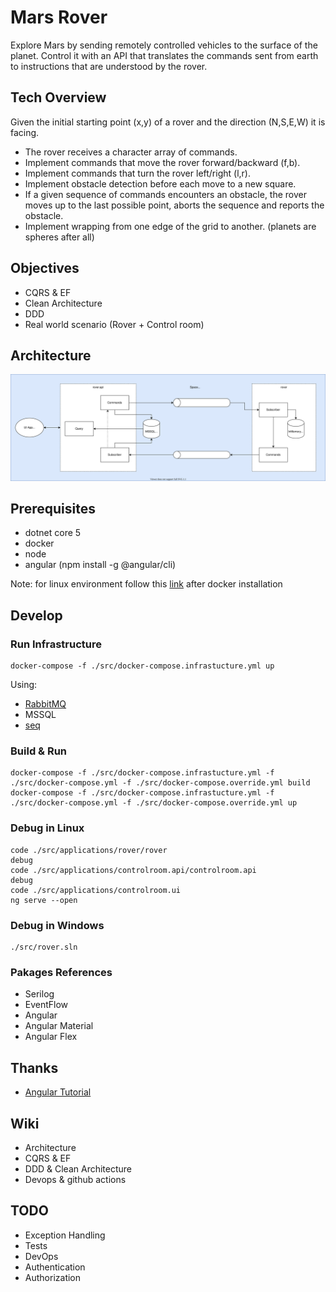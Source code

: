 # Mars Rover

Explore Mars by sending remotely controlled vehicles to the surface of the planet. Control it with an API that translates the commands sent from earth to instructions that are understood by the rover.


## Tech Overview

Given the initial starting point (x,y) of a rover and the direction (N,S,E,W) it is facing.

- The rover receives a character array of commands.
- Implement commands that move the rover forward/backward (f,b).
- Implement commands that turn the rover left/right (l,r).
- Implement obstacle detection before each move to a new square. 
- If a given sequence of commands encounters an obstacle, 
the rover moves up to the last possible point, aborts the sequence and reports the obstacle.
- Implement wrapping from one edge of the grid to another. (planets are spheres after all)

## Objectives
- CQRS & EF
- Clean Architecture
- DDD
- Real world scenario (Rover + Control room)

## Architecture
![ConceptualArchitecture](https://github.com/samuele-cozzi/2021-MarsRover/blob/main/src/Utilities/MarsRoverArchitecture.svg)

## Prerequisites
- dotnet core 5
- docker
- node 
- angular (npm install -g @angular/cli)

Note: for linux environment follow this [link](https://docs.docker.com/engine/install/linux-postinstall/) after docker installation

## Develop

### Run Infrastructure

```docker
docker-compose -f ./src/docker-compose.infrastucture.yml up
```
Using:
- [RabbitMQ](http://localhost:15672/)
- MSSQL
- [seq](http://localhost:5340)

### Build & Run

```docker
docker-compose -f ./src/docker-compose.infrastucture.yml -f ./src/docker-compose.yml -f ./src/docker-compose.override.yml build
docker-compose -f ./src/docker-compose.infrastucture.yml -f ./src/docker-compose.yml -f ./src/docker-compose.override.yml up
```


### Debug in Linux

```docker
code ./src/applications/rover/rover
debug
code ./src/applications/controlroom.api/controlroom.api
debug
code ./src/applications/controlroom.ui
ng serve --open
```

### Debug in Windows

```docker
./src/rover.sln
```

### Pakages References
- Serilog
- EventFlow
- Angular
- Angular Material
- Angular Flex

## Thanks
- [Angular Tutorial](https://angular.io/tutorial)

## Wiki
- Architecture
- CQRS & EF
- DDD & Clean Architecture
- Devops & github actions

## TODO
- Exception Handling
- Tests
- DevOps
- Authentication
- Authorization
